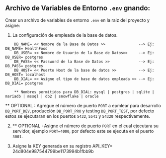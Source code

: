 ## Archivo de Variables de Entorno `.env` gnando:

Crear un archivo de variables de entorno `.env` en la raiz del proyecto y asigne:

1. La configuración de empleada de la base de datos.
```
    DB_NAME= << Nombre de la Base de Datos >>               --> Ej: DB_NAME= HealthFood
    DB_USER= << Nombre de Usuario de la Base de Datos>>     --> Ej: DB_USER= postgres
    DB_PASS= << Password de la Base de Datos >>             --> Ej: DB_PASS= postgres
    DB_HOST= << Puerto Host de la base de datos >>          --> Ej: DB_HOST= localhost
    DB_DIAL= << Asigne el tipo de base de datos empleada >> --> Ej: DB_DIAL= postgres

    ** Nombres permitidos para DB_DIAL: mysql | postgres | sqlite | mariadb | mssql | db2 | snowflake | oracle
```

** OPTIONAL : Agregue el número de puerto `PORT` a epmlear para desarrollo `DB_PORT_DEV`, producción `DB_PORT_PRO` y testing `DB_PORT_TEST`, por defecto estos se ejecutaran en los puertos `5432`, `5541` y `54320` respectivamente.

2. ** OPTIONAL : Asigne el número de puerto `PORT` en el cual ejecutara su servidor, ejemplo `PORT=4000`, por defecto este se ejecuta en el puerto `3001`.

3. Asigne la KEY generada en su registro 
API_KEY= 24d804e987544799be1173994b1fbb9b